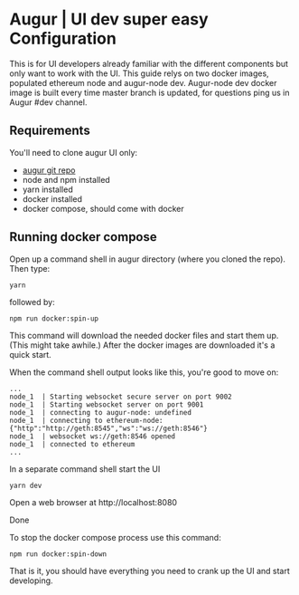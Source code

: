 # Augur | UI dev super easy Configuration

This is for UI developers already familiar with the different components but only want to work with the UI. This guide relys on two docker images, populated ethereum node and augur-node dev. Augur-node dev docker image is built every time master branch is updated, for questions ping us in Augur #dev channel.

## Requirements

You'll need to clone augur UI only:

* [augur git repo](https://github.com/AugurProject/augur)
* node and npm installed
* yarn installed
* docker installed
* docker compose, should come with docker

## Running docker compose

Open up a command shell in augur directory (where you cloned the repo). Then type:

    yarn
    
followed by: 

    npm run docker:spin-up

This command will download the needed docker files and start them up. (This might take awhile.) After the docker images are downloaded it's a quick start.



When the command shell output looks like this, you're good to move on:

```
...
node_1  | Starting websocket secure server on port 9002
node_1  | Starting websocket server on port 9001
node_1  | connecting to augur-node: undefined
node_1  | connecting to ethereum-node: {"http":"http://geth:8545","ws":"ws://geth:8546"}
node_1  | websocket ws://geth:8546 opened
node_1  | connected to ethereum
...
```




In a separate command shell start the UI

    yarn dev

Open a web browser at http://localhost:8080

Done


To stop the docker compose process use this command:

    npm run docker:spin-down


That is it, you should have everything you need to crank up the UI and start developing.

